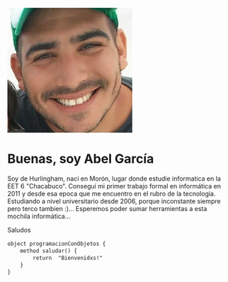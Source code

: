 ![Foto](./assets/Foto.jpeg)

# Buenas, soy Abel García

Soy de Hurlingham, nací en Morón, lugar donde estudie informatica en la EET 6 "Chacabuco".
Conseguí mi primer trabajo formal en informática en 2011 y desde esa epoca que me encuentro en el rubro de la tecnologia.
Estudiando a nivel universitario desde 2006, porque inconstante siempre pero terco tambien :)...
Esperemos poder sumar herramientas a esta mochila informática...

Saludos

```
object programacionConObjetos { 
    method saludar() { 
        return  "Bienvenidxs!" 
    }
}
```
